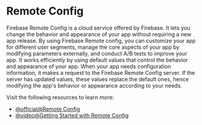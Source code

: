 # Remote Config

Firebase Remote Config is a cloud service offered by Firebase. It lets you change the behavior and appearance of your app without requiring a new app release. By using Firebase Remote config, you can customize your app for different user segments, manage the core aspects of your app by modifying parameters externally, and conduct A/B tests to improve your app. It works efficiently by using default values that control the behavior and appearance of your app. When your app needs configuration information, it makes a request to the Firebase Remote Config server. If the server has updated values, these values replace the default ones, hence modifying the app's behavior or appearance according to your needs.

Visit the following resources to learn more:

- [@official@Remote Config](https://firebase.google.com/docs/remote-config/get-started?platform=android)
- [@video@Getting Started with Remote Config](https://www.youtube.com/watch?v=pcnnbjAAIkI)
